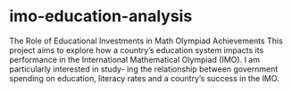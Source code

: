 # imo-education-analysis
The Role of Educational Investments in Math Olympiad Achievements
This project aims to explore how a country’s education system impacts its performance in the International Mathematical Olympiad (IMO). 
I am particularly interested in study- ing the relationship between government spending on education, literacy rates and a country’s success in the IMO.
